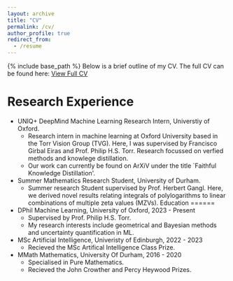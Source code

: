 ```yaml
---
layout: archive
title: "CV"
permalink: /cv/
author_profile: true
redirect_from:
  - /resume
---
```


{% include base_path %}
Below is a brief outline of my CV. The full CV can be found here: [View Full CV](../files/Academic_CV.pdf) 

Research Experience
======
* UNIQ+ DeepMind Machine Learning Research Intern, Universtiy of Oxford.
  * Research intern in machine learning at Oxford University based in the Torr Vision Group (TVG). Here, I was supervised by Francisco Girbal Eiras and Prof. Philip H.S. Torr. Research focussed on verfied methods and knowlege distillation.
  * Our work can currently be found on ArXiV under the title `Faithful Knowledge Distillation'.
* Summer Mathematics Research Student, University of Durham.
  * Summer research Student supervised by Prof. Herbert Gangl. Here, we derived novel results relating integrals of polylogarithms to linear combinations of multiple zeta values (MZVs).
Education
======
* DPhil Machine Learning, University of Oxford, 2023 - Present
  * Supervised by Prof. Philip H.S. Torr.
  * My research interests include geometrical and Bayesian methods and uncertainty quantification in ML.
* MSc Artificial Intelligence, Univeristy of Edinburgh, 2022 - 2023
  * Recieved the MSc Artifical Intelligence Class Prize.
* MMath Mathematics, University Of Durham, 2016 - 2020
  * Specialised in Pure Mathematics.
  * Recieved the John Crowther and Percy Heywood Prizes.


